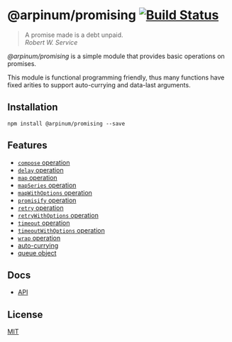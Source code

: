 # @arpinum/promising [![Build Status](https://travis-ci.org/arpinum-oss/js-promising.svg?branch=master)](https://travis-ci.org/arpinum-oss/js-promising)

> A promise made is a debt unpaid.  
> <cite>Robert W. Service</cite>

_@arpinum/promising_ is a simple module that provides basic operations on promises.

This module is functional programming friendly, thus many functions have fixed arities to support auto-currying and data-last arguments.

## Installation

```
npm install @arpinum/promising --save
```

## Features

- [`compose` operation](docs/api.md#composefunctions)
- [`delay` operation](docs/api.md#delaymilliseconds-func)
- [`map` operation](docs/api.md#mapfunc-values)
- [`mapSeries` operation](docs/api.md#mapseriesfunc-values)
- [`mapWithOptions` operation](docs/api.md#mapwithoptionsfunc-options-values)
- [`promisify` operation](docs/api.md#promisifyfunc)
- [`retry` operation](docs/api.md#retrycount-func)
- [`retryWithOptions` operation](docs/api.md#retrywithoptionscount-options-func)
- [`timeout` operation](docs/api.md#timeoutmilliseconds-func)
- [`timeoutWithOptions` operation](docs/api.md#timeoutwithoptionsmilliseconds-options-func)
- [`wrap` operation](docs/api.md#wrapfunc)
- [auto-currying](docs/auto-currying.md)
- [queue object](docs/api.md#createqueueoptions)

## Docs

- [API](docs/api.md)

## License

[MIT](LICENSE)
